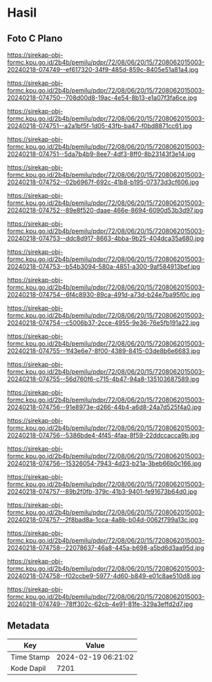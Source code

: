 # Hasil

## Foto C Plano

https://sirekap-obj-formc.kpu.go.id/2b4b/pemilu/pdpr/72/08/06/20/15/7208062015003-20240218-074749--ef617320-34f9-485d-859c-8405e51a81a4.jpg

https://sirekap-obj-formc.kpu.go.id/2b4b/pemilu/pdpr/72/08/06/20/15/7208062015003-20240218-074750--708d00d8-19ac-4e54-8b13-e1a07f3fa6ce.jpg

https://sirekap-obj-formc.kpu.go.id/2b4b/pemilu/pdpr/72/08/06/20/15/7208062015003-20240218-074751--a2a1bf5f-1d05-43fb-ba47-f0bd8871cc61.jpg

https://sirekap-obj-formc.kpu.go.id/2b4b/pemilu/pdpr/72/08/06/20/15/7208062015003-20240218-074751--5da7b4b9-8ee7-4df3-8ff0-8b23143f3e14.jpg

https://sirekap-obj-formc.kpu.go.id/2b4b/pemilu/pdpr/72/08/06/20/15/7208062015003-20240218-074752--02b6967f-692c-41b8-b195-07373d3cf606.jpg

https://sirekap-obj-formc.kpu.go.id/2b4b/pemilu/pdpr/72/08/06/20/15/7208062015003-20240218-074752--89e8f520-daae-466e-8694-6090d53b3d97.jpg

https://sirekap-obj-formc.kpu.go.id/2b4b/pemilu/pdpr/72/08/06/20/15/7208062015003-20240218-074753--ddc8d917-8663-4bba-9b25-404dca35a680.jpg

https://sirekap-obj-formc.kpu.go.id/2b4b/pemilu/pdpr/72/08/06/20/15/7208062015003-20240218-074753--b54b3094-580a-4851-a300-9af584913bef.jpg

https://sirekap-obj-formc.kpu.go.id/2b4b/pemilu/pdpr/72/08/06/20/15/7208062015003-20240218-074754--6f4c8930-89ca-491d-a73d-b24e7ba95f0c.jpg

https://sirekap-obj-formc.kpu.go.id/2b4b/pemilu/pdpr/72/08/06/20/15/7208062015003-20240218-074754--c5006b37-2cce-4955-9e36-76e5fb191a22.jpg

https://sirekap-obj-formc.kpu.go.id/2b4b/pemilu/pdpr/72/08/06/20/15/7208062015003-20240218-074755--1f43e6e7-8f00-4389-8415-03de8b6e6683.jpg

https://sirekap-obj-formc.kpu.go.id/2b4b/pemilu/pdpr/72/08/06/20/15/7208062015003-20240218-074755--56d760f6-c715-4b47-94a8-135103687589.jpg

https://sirekap-obj-formc.kpu.go.id/2b4b/pemilu/pdpr/72/08/06/20/15/7208062015003-20240218-074756--91e8973e-d266-44b4-a6d8-24a7d525f4a0.jpg

https://sirekap-obj-formc.kpu.go.id/2b4b/pemilu/pdpr/72/08/06/20/15/7208062015003-20240218-074756--5386bde4-4f45-4faa-8f59-22ddccacca9b.jpg

https://sirekap-obj-formc.kpu.go.id/2b4b/pemilu/pdpr/72/08/06/20/15/7208062015003-20240218-074756--15326054-7943-4d23-b21a-3beb66b0c166.jpg

https://sirekap-obj-formc.kpu.go.id/2b4b/pemilu/pdpr/72/08/06/20/15/7208062015003-20240218-074757--89b2f0fb-379c-41b3-9401-fe91673b64d0.jpg

https://sirekap-obj-formc.kpu.go.id/2b4b/pemilu/pdpr/72/08/06/20/15/7208062015003-20240218-074757--2f8bad8a-1cca-4a8b-b04d-0062f799a13c.jpg

https://sirekap-obj-formc.kpu.go.id/2b4b/pemilu/pdpr/72/08/06/20/15/7208062015003-20240218-074758--22078637-46a8-445a-b698-a5bd6d3aa95d.jpg

https://sirekap-obj-formc.kpu.go.id/2b4b/pemilu/pdpr/72/08/06/20/15/7208062015003-20240218-074758--f02ccbe9-5977-4d60-b849-e01c8ae510d8.jpg

https://sirekap-obj-formc.kpu.go.id/2b4b/pemilu/pdpr/72/08/06/20/15/7208062015003-20240218-074749--78ff302c-62cb-4e91-81fe-329a3effd2d7.jpg


## Metadata

| Key        | Value               |
| ---------- | ------------------- |
| Time Stamp | 2024-02-19 06:21:02 |
| Kode Dapil | 7201                |



